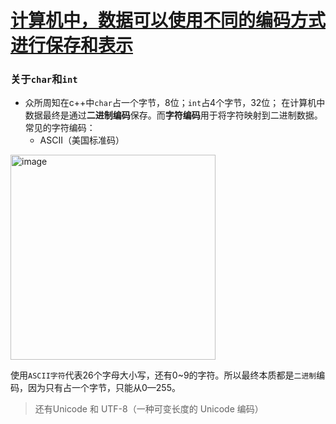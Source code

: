 # [ 计算机中，数据可以使用不同的编码方式进行保存和表示](https://github.com/dululu/Blogs/issues/32)

### 关于`char`和`int`
- 众所周知在c++中`char`占一个字节，8位；`int`占4个字节，32位；
在计算机中数据最终是通过**二进制编码**保存。而**字符编码**用于将字符映射到二进制数据。
常见的字符编码：
     - ASCII（美国标准码）
     
<img width="328" alt="image" src="https://github.com/dululu/notes/assets/64392262/2caf88c7-a146-40cf-937a-3c8a2fc9ba3b">


使用`ASCII字符`代表26个字母大小写，还有0~9的字符。所以最终本质都是`二进制`编码，因为只有占一个字节，只能从0—255。
> 还有Unicode 和 UTF-8（一种可变长度的 Unicode 编码）

 
